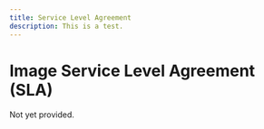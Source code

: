 ```yaml
---
title: Service Level Agreement
description: This is a test.
---
```


# Image Service Level Agreement (SLA)

Not yet provided.
